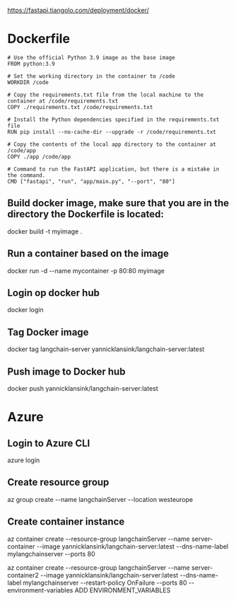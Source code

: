 https://fastapi.tiangolo.com/deployment/docker/

# Dockerfile
    # Use the official Python 3.9 image as the base image
    FROM python:3.9

    # Set the working directory in the container to /code
    WORKDIR /code

    # Copy the requirements.txt file from the local machine to the container at /code/requirements.txt
    COPY ./requirements.txt /code/requirements.txt

    # Install the Python dependencies specified in the requirements.txt file
    RUN pip install --no-cache-dir --upgrade -r /code/requirements.txt

    # Copy the contents of the local app directory to the container at /code/app
    COPY ./app /code/app

    # Command to run the FastAPI application, but there is a mistake in the command.
    CMD ["fastapi", "run", "app/main.py", "--port", "80"]


## Build docker image, make sure that you are in the directory the Dockerfile is located:
docker build -t myimage .

## Run a container based on the image
docker run -d --name mycontainer -p 80:80 myimage

## Login op docker hub
docker login

## Tag Docker image
docker tag langchain-server yannicklansink/langchain-server:latest

## Push image to Docker hub
docker push yannicklansink/langchain-server:latest


# Azure

## Login to Azure CLI
azure login

## Create resource group
az group create --name langchainServer --location westeurope

## Create container instance
az container create --resource-group langchainServer --name server-container --image yannicklansink/langchain-server:latest --dns-name-label 
mylangchainserver --ports 80

az container create --resource-group langchainServer --name server-container2 --image yannicklansink/langchain-server:latest  --dns-name-label mylangchainserver --restart-policy OnFailure --ports 80 --environment-variables ADD ENVIRONMENT_VARIABLES

